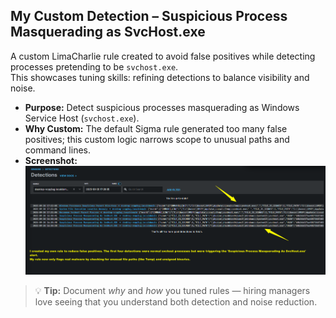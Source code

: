 ## My Custom Detection – Suspicious Process Masquerading as SvcHost.exe
A custom LimaCharlie rule created to avoid false positives while detecting processes pretending to be `svchost.exe`.  
This showcases tuning skills: refining detections to balance visibility and noise.

- **Purpose:** Detect suspicious processes masquerading as Windows Service Host (`svchost.exe`).  
- **Why Custom:** The default Sigma rule generated too many false positives; this custom logic narrows scope to unusual paths and command lines.  
- **Screenshot:**  
![Suspicious SvcHost Process Alert](../04-Screenshots/LimaCharlie/Alerts/My_Detection_Rule.png)

> 💡 **Tip:** Document *why* and *how* you tuned rules — hiring managers love seeing that you understand both detection and noise reduction.
